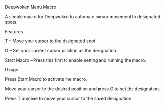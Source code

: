 Deepwoken Menu Macro

A simple macro for Deepwoken to automate cursor movement to designated spots.

Features

T – Move your cursor to the designated spot.

O – Set your current cursor position as the designation.

Start Macro – Press this first to enable setting and running the macro.

Usage

Press Start Macro to activate the macro.

Move your cursor to the desired position and press O to set the designation.

Press T anytime to move your cursor to the saved designation.
